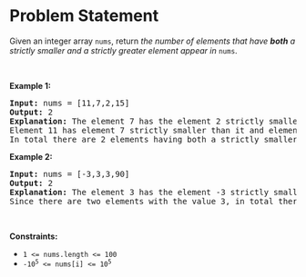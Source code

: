 # Problem Statement

<p>Given an integer array <code>nums</code>, return <em>the number of elements that have <strong>both</strong> a strictly smaller and a strictly greater element appear in </em><code>nums</code>.</p>

<p>&nbsp;</p>
<p><strong>Example 1:</strong></p>

<pre>
<strong>Input:</strong> nums = [11,7,2,15]
<strong>Output:</strong> 2
<strong>Explanation:</strong> The element 7 has the element 2 strictly smaller than it and the element 11 strictly greater than it.
Element 11 has element 7 strictly smaller than it and element 15 strictly greater than it.
In total there are 2 elements having both a strictly smaller and a strictly greater element appear in <code>nums</code>.
</pre>

<p><strong>Example 2:</strong></p>

<pre>
<strong>Input:</strong> nums = [-3,3,3,90]
<strong>Output:</strong> 2
<strong>Explanation:</strong> The element 3 has the element -3 strictly smaller than it and the element 90 strictly greater than it.
Since there are two elements with the value 3, in total there are 2 elements having both a strictly smaller and a strictly greater element appear in <code>nums</code>.
</pre>

<p>&nbsp;</p>
<p><strong>Constraints:</strong></p>

<ul>
	<li><code>1 &lt;= nums.length &lt;= 100</code></li>
	<li><code>-10<sup>5</sup> &lt;= nums[i] &lt;= 10<sup>5</sup></code></li>
</ul>
